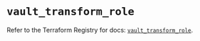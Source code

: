 # `vault_transform_role`

Refer to the Terraform Registry for docs: [`vault_transform_role`](https://registry.terraform.io/providers/hashicorp/vault/3.24.0/docs/resources/transform_role).
